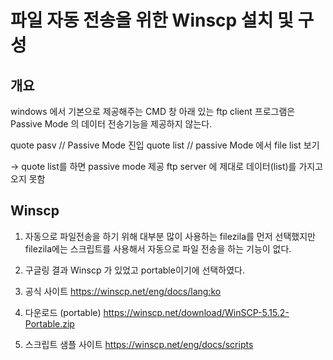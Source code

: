 # 파일 자동 전송을 위한 Winscp 설치 및 구성

## 개요

windows 에서 기본으로 제공해주는 CMD 창 아래 있는 ftp client 프로그램은 Passive Mode 의 데이터 전송기능을 제공하지 않는다.

quote pasv // Passive Mode 진입
quote list // passive Mode 에서 file list 보기

 -> quote list를 하면 passive mode 제공 ftp server 에 제대로 데이터(list)를 가지고 오지 못함
 
## Winscp

1. 자동으로 파일전송을 하기 위해 대부분 많이 사용하는 filezila를 먼저 선택했지만 filezila에는 스크립트를 사용해서 자동으로 
파일 전송을 하는 기능이 없다.

2. 구글링 결과 Winscp 가 있었고 portable이기에 선택하였다.

3. 공식 사이트
https://winscp.net/eng/docs/lang:ko

4. 다운로드 (portable)
https://winscp.net/download/WinSCP-5.15.2-Portable.zip

5. 스크립트 샘플 사이트
https://winscp.net/eng/docs/scripts


 

